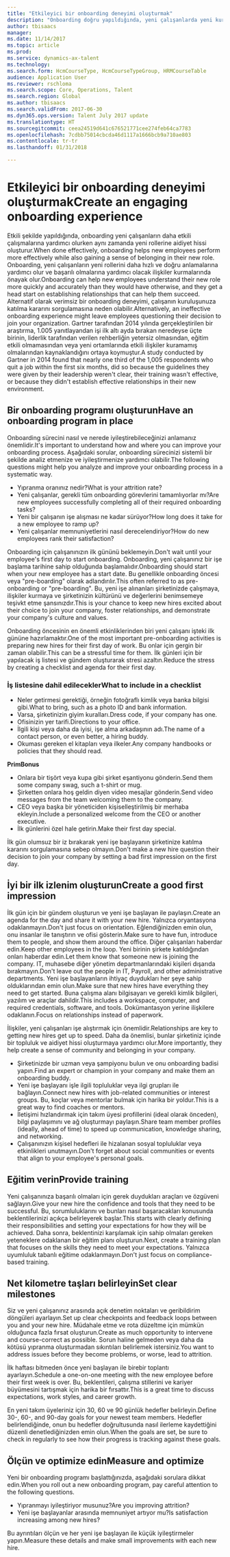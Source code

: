 ```yaml
---
title: "Etkileyici bir onboarding deneyimi oluşturmak"
description: "Onboarding doğru yapıldığında, yeni çalışanlarda yeni kuruluşlarına ait oldukları hissini oluşturur."
author: tbisaacs
manager: 
ms.date: 11/14/2017
ms.topic: article
ms.prod: 
ms.service: dynamics-ax-talent
ms.technology: 
ms.search.form: HcmCourseType, HcmCourseTypeGroup, HRMCourseTable
audience: Application User
ms.reviewer: rschloma
ms.search.scope: Core, Operations, Talent
ms.search.region: Global
ms.author: tbisaacs
ms.search.validFrom: 2017-06-30
ms.dyn365.ops.version: Talent July 2017 update
ms.translationtype: HT
ms.sourcegitcommit: ceea24519d641c676521771cee274feb64ca7783
ms.openlocfilehash: 7cdbb75014cbcda46d1117a1666bcb9a710ae803
ms.contentlocale: tr-tr
ms.lasthandoff: 01/31/2018

---
```


# <a name="create-an-engaging-onboarding-experience"></a><span data-ttu-id="6397a-103">Etkileyici bir onboarding deneyimi oluşturmak</span><span class="sxs-lookup"><span data-stu-id="6397a-103">Create an engaging onboarding experience</span></span>

<span data-ttu-id="6397a-104">Etkili şekilde yapıldığında, onboarding yeni çalışanların daha etkili çalışmalarına yardımcı olurken aynı zamanda yeni rollerine aidiyet hissi oluşturur.</span><span class="sxs-lookup"><span data-stu-id="6397a-104">When done effectively, onboarding helps new employees perform more effectively while also gaining a sense of belonging in their new role.</span></span> <span data-ttu-id="6397a-105">Onboarding, yeni çalışanların yeni rollerini daha hızlı ve doğru anlamalarına yardımcı olur ve başarılı olmalarına yardımcı olacak ilişkiler kurmalarında önayak olur.</span><span class="sxs-lookup"><span data-stu-id="6397a-105">Onboarding can help new employees understand their new role more quickly and accurately than they would have otherwise, and they get a head start on establishing relationships that can help them succeed.</span></span> <span data-ttu-id="6397a-106">Alternatif olarak verimsiz bir onboarding deneyimi, çalışanın kuruluşunuza katılma kararını sorgulamasına neden olabilir.</span><span class="sxs-lookup"><span data-stu-id="6397a-106">Alternatively, an ineffective onboarding experience might leave employees questioning their decision to join your organization.</span></span> <span data-ttu-id="6397a-107">Gartner tarafından 2014 yılında gerçekleştirilen bir araştırma, 1.005 yanıtlayandan işi ilk altı ayda bırakan neredeyse üçte birinin, liderlik tarafından verilen rehberliğin yetersiz olmasından, eğitim etkili olmamasından veya yeni ortamlarında etkili ilişkiler kuramamış olmalarından kaynaklandığını ortaya koymuştur.</span><span class="sxs-lookup"><span data-stu-id="6397a-107">A study conducted by Gartner in 2014 found that nearly one third of the 1,005 respondents who quit a job within the first six months, did so because the guidelines they were given by their leadership weren't clear, their training wasn't effective, or because they didn't establish effective relationships in their new environment.</span></span>

## <a name="have-an-onboarding-program-in-place"></a><span data-ttu-id="6397a-108">Bir onboarding programı oluşturun</span><span class="sxs-lookup"><span data-stu-id="6397a-108">Have an onboarding program in place</span></span>
<span data-ttu-id="6397a-109">Onboarding sürecini nasıl ve nerede iyileştirebileceğinizi anlamanız önemlidir.</span><span class="sxs-lookup"><span data-stu-id="6397a-109">It's important to understand how and where you can improve your onboarding process.</span></span> <span data-ttu-id="6397a-110">Aşağıdaki sorular, onboarding sürecinizi sistemli bir şekilde analiz etmenize ve iyileştirmenize yardımcı olabilir.</span><span class="sxs-lookup"><span data-stu-id="6397a-110">The following questions might help you analyze and improve your onboarding process in a systematic way.</span></span>

- <span data-ttu-id="6397a-111">Yıpranma oranınız nedir?</span><span class="sxs-lookup"><span data-stu-id="6397a-111">What is your attrition rate?</span></span>
- <span data-ttu-id="6397a-112">Yeni çalışanlar, gerekli tüm onboarding görevlerini tamamlıyorlar mı?</span><span class="sxs-lookup"><span data-stu-id="6397a-112">Are new employees successfully completing all of their required onboarding tasks?</span></span>
- <span data-ttu-id="6397a-113">Yeni bir çalışanın işe alışması ne kadar sürüyor?</span><span class="sxs-lookup"><span data-stu-id="6397a-113">How long does it take for a new employee to ramp up?</span></span>
- <span data-ttu-id="6397a-114">Yeni çalışanlar memnuniyetlerini nasıl derecelendiriyor?</span><span class="sxs-lookup"><span data-stu-id="6397a-114">How do new employees rank their satisfaction?</span></span>

<span data-ttu-id="6397a-115">Onboarding için çalışanınızın ilk gününü beklemeyin.</span><span class="sxs-lookup"><span data-stu-id="6397a-115">Don't wait until your employee's first day to start onboarding.</span></span> <span data-ttu-id="6397a-116">Onboarding, yeni çalışanınız bir işe başlama tarihine sahip olduğunda başlamalıdır.</span><span class="sxs-lookup"><span data-stu-id="6397a-116">Onboarding should start when your new employee has a start date.</span></span> <span data-ttu-id="6397a-117">Bu genellikle onboarding öncesi veya "pre-boarding" olarak adlandırılır.</span><span class="sxs-lookup"><span data-stu-id="6397a-117">This often referred to as pre-onboarding or "pre-boarding".</span></span> <span data-ttu-id="6397a-118">Bu, yeni işe alınanları şirketinizde çalışmaya, ilişkiler kurmaya ve şirketinizin kültürünü ve değerlerini benimsemeye teşivkt etme şansınızdır.</span><span class="sxs-lookup"><span data-stu-id="6397a-118">This is your chance to keep new hires excited about their choice to join your company, foster relationships, and demonstrate your company's culture and values.</span></span>

<span data-ttu-id="6397a-119">Onboarding öncesinin en önemli etkinliklerinden biri yeni çalışanı işteki ilk gününe hazırlamaktır.</span><span class="sxs-lookup"><span data-stu-id="6397a-119">One of the most important pre-onboarding activities is preparing new hires for their first day of work.</span></span> <span data-ttu-id="6397a-120">Bu onlar için gergin bir zaman olabilir.</span><span class="sxs-lookup"><span data-stu-id="6397a-120">This can be a stressful time for them.</span></span> <span data-ttu-id="6397a-121">İlk günleri için bir yapılacak iş listesi ve gündem oluşturarak stresi azaltın.</span><span class="sxs-lookup"><span data-stu-id="6397a-121">Reduce the stress by creating a checklist and agenda for their first day.</span></span>

### <a name="what-to-include-in-a-checklist"></a><span data-ttu-id="6397a-122">İş listesine dahil edilecekler</span><span class="sxs-lookup"><span data-stu-id="6397a-122">What to include in a checklist</span></span>

- <span data-ttu-id="6397a-123">Neler getirmesi gerektiği, örneğin fotoğraflı kimlik veya banka bilgisi gibi.</span><span class="sxs-lookup"><span data-stu-id="6397a-123">What to bring, such as a photo ID and bank information.</span></span>
- <span data-ttu-id="6397a-124">Varsa, şirketinizin giyim kuralları.</span><span class="sxs-lookup"><span data-stu-id="6397a-124">Dress code, if your company has one.</span></span>
- <span data-ttu-id="6397a-125">Ofisinizin yer tarifi.</span><span class="sxs-lookup"><span data-stu-id="6397a-125">Directions to your office.</span></span>
- <span data-ttu-id="6397a-126">İlgili kişi veya daha da iyisi, işe alma arkadaşının adı.</span><span class="sxs-lookup"><span data-stu-id="6397a-126">The name of a contact person, or even better, a hiring buddy.</span></span>
- <span data-ttu-id="6397a-127">Okuması gereken el kitapları veya ilkeler.</span><span class="sxs-lookup"><span data-stu-id="6397a-127">Any company handbooks or policies that they should read.</span></span>

<span data-ttu-id="6397a-128">**Prim**</span><span class="sxs-lookup"><span data-stu-id="6397a-128">**Bonus**</span></span>

- <span data-ttu-id="6397a-129">Onlara bir tişört veya kupa gibi şirket eşantiyonu gönderin.</span><span class="sxs-lookup"><span data-stu-id="6397a-129">Send them some company swag, such a t-shirt or mug.</span></span>
- <span data-ttu-id="6397a-130">Şirketten onlara hoş geldin diyen video mesajlar gönderin.</span><span class="sxs-lookup"><span data-stu-id="6397a-130">Send video messages from the team welcoming them to the company.</span></span>
- <span data-ttu-id="6397a-131">CEO veya başka bir yöneticiden kişiselleştirilmiş bir merhaba ekleyin.</span><span class="sxs-lookup"><span data-stu-id="6397a-131">Include a personalized welcome from the CEO or another executive.</span></span>
- <span data-ttu-id="6397a-132">İlk günlerini özel hale getirin.</span><span class="sxs-lookup"><span data-stu-id="6397a-132">Make their first day special.</span></span>

<span data-ttu-id="6397a-133">İlk gün olumsuz bir iz bırakarak yeni işe başlayanın şirketinize katılma kararını sorgulamasına sebep olmayın.</span><span class="sxs-lookup"><span data-stu-id="6397a-133">Don't make a new hire question their decision to join your company by setting a bad first impression on the first day.</span></span>

## <a name="create-a-good-first-impression"></a><span data-ttu-id="6397a-134">İyi bir ilk izlenim oluşturun</span><span class="sxs-lookup"><span data-stu-id="6397a-134">Create a good first impression</span></span>

<span data-ttu-id="6397a-135">İlk gün için bir gündem oluşturun ve yeni işe başlayan ile paylaşın.</span><span class="sxs-lookup"><span data-stu-id="6397a-135">Create an agenda for the day and share it with your new hire.</span></span> <span data-ttu-id="6397a-136">Yalnızca oryantasyona odaklanmayın.</span><span class="sxs-lookup"><span data-stu-id="6397a-136">Don't just focus on orientation.</span></span> <span data-ttu-id="6397a-137">Eğlendiğinizden emin olun, onu insanlar ile tanıştırın ve ofisi gösterin.</span><span class="sxs-lookup"><span data-stu-id="6397a-137">Make sure to have fun, introduce them to people, and show them around the office.</span></span> <span data-ttu-id="6397a-138">Diğer çalışanları haberdar edin.</span><span class="sxs-lookup"><span data-stu-id="6397a-138">Keep other employees in the loop.</span></span> <span data-ttu-id="6397a-139">Yeni birinin şirkete katıldığından onları haberdar edin.</span><span class="sxs-lookup"><span data-stu-id="6397a-139">Let them know that someone new is joining the company.</span></span> <span data-ttu-id="6397a-140">IT, muhasebe diğer yönetim departmanlarındaki kişileri dışarıda bırakmayın.</span><span class="sxs-lookup"><span data-stu-id="6397a-140">Don't leave out the people in IT, Payroll, and other administrative departments.</span></span> <span data-ttu-id="6397a-141">Yeni işe başlayanların ihtiyaç duydukları her şeye sahip olduklarından emin olun.</span><span class="sxs-lookup"><span data-stu-id="6397a-141">Make sure that new hires have everything they need to get started.</span></span> <span data-ttu-id="6397a-142">Buna çalışma alanı bilgisayarı ve gerekli kimlik bilgileri, yazılım ve araçlar dahildir.</span><span class="sxs-lookup"><span data-stu-id="6397a-142">This includes a workspace, computer, and required credentials, software, and tools.</span></span> <span data-ttu-id="6397a-143">Dokümantasyon yerine ilişkilere odaklanın.</span><span class="sxs-lookup"><span data-stu-id="6397a-143">Focus on relationships instead of paperwork.</span></span>

<span data-ttu-id="6397a-144">İlişkiler, yeni çalışanları işe alıştırmak için önemlidir.</span><span class="sxs-lookup"><span data-stu-id="6397a-144">Relationships are key to getting new hires get up to speed.</span></span> <span data-ttu-id="6397a-145">Daha da önemlisi, bunlar şirketiniz içinde bir topluluk ve aidiyet hissi oluşturmaya yardımcı olur.</span><span class="sxs-lookup"><span data-stu-id="6397a-145">More importantly, they help create a sense of community and belonging in your company.</span></span>

- <span data-ttu-id="6397a-146">Şirketinizde bir uzman veya şampiyonu bulun ve onu onboarding badisi yapın.</span><span class="sxs-lookup"><span data-stu-id="6397a-146">Find an expert or champion in your company and make them an onboarding buddy.</span></span>
- <span data-ttu-id="6397a-147">Yeni işe başlayanı işle ilgili topluluklar veya ilgi grupları ile bağlayın.</span><span class="sxs-lookup"><span data-stu-id="6397a-147">Connect new hires with job-related communities or interest groups.</span></span> <span data-ttu-id="6397a-148">Bu, koçlar veya mentorlar bulmak için harika bir yoldur.</span><span class="sxs-lookup"><span data-stu-id="6397a-148">This is a great way to find coaches or mentors.</span></span>
- <span data-ttu-id="6397a-149">İletişimi hızlandırmak için takım üyesi profillerini (ideal olarak önceden), bilgi paylaşımını ve ağ oluşturmayı paylaşın.</span><span class="sxs-lookup"><span data-stu-id="6397a-149">Share team member profiles (ideally, ahead of time) to speed up communication, knowledge sharing, and networking.</span></span>
- <span data-ttu-id="6397a-150">Çalışanınızın kişisel hedefleri ile hizalanan sosyal topluluklar veya etkinlikleri unutmayın.</span><span class="sxs-lookup"><span data-stu-id="6397a-150">Don't forget about social communities or events that align to your employee's personal goals.</span></span>

## <a name="provide-training"></a><span data-ttu-id="6397a-151">Eğitim verin</span><span class="sxs-lookup"><span data-stu-id="6397a-151">Provide training</span></span>

<span data-ttu-id="6397a-152">Yeni çalışanınıza başarılı olmaları için gerek duydukları araçları ve özgüveni sağlayın.</span><span class="sxs-lookup"><span data-stu-id="6397a-152">Give your new hire the confidence and tools that they need to be successful.</span></span> <span data-ttu-id="6397a-153">Bu, sorumluluklarını ve bunları nasıl başaracakları konusunda beklentilerinizi açıkça belirleyerek başlar.</span><span class="sxs-lookup"><span data-stu-id="6397a-153">This starts with clearly defining their responsibilities and setting your expectations for how they will be achieved.</span></span> <span data-ttu-id="6397a-154">Daha sonra, beklentinizi karşılamak için sahip olmaları gereken yeteneklere odaklanan bir eğitim planı oluşturun.</span><span class="sxs-lookup"><span data-stu-id="6397a-154">Next, create a training plan that focuses on the skills they need to meet your expectations.</span></span> <span data-ttu-id="6397a-155">Yalnızca uyumluluk tabanlı eğitime odaklanmayın.</span><span class="sxs-lookup"><span data-stu-id="6397a-155">Don't just focus on compliance-based training.</span></span>

## <a name="set-clear-milestones"></a><span data-ttu-id="6397a-156">Net kilometre taşları belirleyin</span><span class="sxs-lookup"><span data-stu-id="6397a-156">Set clear milestones</span></span>

<span data-ttu-id="6397a-157">Siz ve yeni çalışanınız arasında açık denetim noktaları ve geribildirim döngüleri ayarlayın.</span><span class="sxs-lookup"><span data-stu-id="6397a-157">Set up clear checkpoints and feedback loops between you and your new hire.</span></span> <span data-ttu-id="6397a-158">Müdahale etme ve rota düzeltme için mümkün olduğunca fazla fırsat oluşturun.</span><span class="sxs-lookup"><span data-stu-id="6397a-158">Create as much opportunity to intervene and course-correct as possible.</span></span> <span data-ttu-id="6397a-159">Sorun haline gelmeden veya daha da kötüsü yıpranma oluşturmadan sıkıntıları belirlemek istersiniz.</span><span class="sxs-lookup"><span data-stu-id="6397a-159">You want to address issues before they become problems, or worse, lead to attrition.</span></span>

<span data-ttu-id="6397a-160">İlk haftası bitmeden önce yeni başlayan ile birebir toplantı ayarlayın.</span><span class="sxs-lookup"><span data-stu-id="6397a-160">Schedule a one-on-one meeting with the new employee before their first week is over.</span></span> <span data-ttu-id="6397a-161">Bu, beklentileri, çalışma stillerini ve kariyer büyümesini tartışmak için harika bir fırsattır.</span><span class="sxs-lookup"><span data-stu-id="6397a-161">This is a great time to discuss expectations, work styles, and career growth.</span></span>

<span data-ttu-id="6397a-162">En yeni takım üyeleriniz için 30, 60 ve 90 günlük hedefler belirleyin.</span><span class="sxs-lookup"><span data-stu-id="6397a-162">Define 30-, 60-, and 90-day goals for your newest team members.</span></span> <span data-ttu-id="6397a-163">Hedefler belirlendiğinde, onun bu hedefler doğrultusunda nasıl ilerleme kaydettiğini düzenli denetlediğinizden emin olun.</span><span class="sxs-lookup"><span data-stu-id="6397a-163">When the goals are set, be sure to check in regularly to see how their progress is tracking against these goals.</span></span>

## <a name="measure-and-optimize"></a><span data-ttu-id="6397a-164">Ölçün ve optimize edin</span><span class="sxs-lookup"><span data-stu-id="6397a-164">Measure and optimize</span></span>

<span data-ttu-id="6397a-165">Yeni bir onboarding programı başlattığınızda, aşağıdaki sorulara dikkat edin.</span><span class="sxs-lookup"><span data-stu-id="6397a-165">When you roll out a new onboarding program, pay careful attention to the following questions.</span></span> 

- <span data-ttu-id="6397a-166">Yıpranmayı iyileştiriyor musunuz?</span><span class="sxs-lookup"><span data-stu-id="6397a-166">Are you improving attrition?</span></span>
- <span data-ttu-id="6397a-167">Yeni işe başlayanlar arasında memnuniyet artıyor mu?</span><span class="sxs-lookup"><span data-stu-id="6397a-167">Is satisfaction increasing among new hires?</span></span> 

<span data-ttu-id="6397a-168">Bu ayrıntıları ölçün ve her yeni işe başlayan ile küçük iyileştirmeler yapın.</span><span class="sxs-lookup"><span data-stu-id="6397a-168">Measure these details and make small improvements with each new hire.</span></span>


